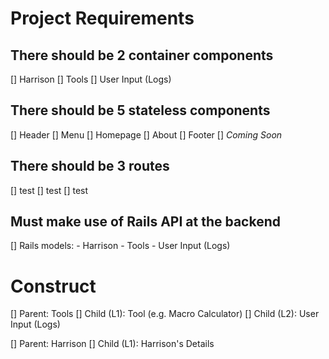 # Project Requirements

## There should be 2 container components

[] Harrison
[] Tools
[] User Input (Logs)

## There should be 5 stateless components

[] Header
[] Menu
[] Homepage
[] About
[] Footer
[] _Coming Soon_

## There should be 3 routes

[] test
[] test
[] test

## Must make use of Rails API at the backend

[] Rails models: - Harrison - Tools - User Input (Logs)

# Construct

[] Parent: Tools
[] Child (L1): Tool (e.g. Macro Calculator)
[] Child (L2): User Input (Logs)

[] Parent: Harrison
[] Child (L1): Harrison's Details

